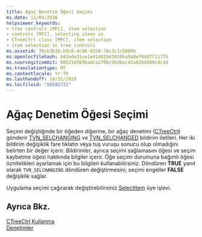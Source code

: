 ```yaml
---
title: Ağaç Denetim Öğesi Seçimi
ms.date: 11/04/2016
helpviewer_keywords:
- tree controls [MFC], item selection
- controls [MFC], selecting items in
- CTreeCtrl class [MFC], item selection
- item selection in tree controls
ms.assetid: 7bcb3b16-b9c8-4c06-9350-7bc3c1c5009b
ms.openlocfilehash: bd3ade31ce1e41481943659ba9a8ef8dd77117fb
ms.sourcegitcommit: 6052185696adca270bc9bdbec45a626dd89cdcdd
ms.translationtype: MT
ms.contentlocale: tr-TR
ms.lasthandoff: 10/31/2018
ms.locfileid: "50592731"
---
```

# <a name="tree-control-item-selection"></a>Ağaç Denetim Öğesi Seçimi

Seçimi değiştiğinde bir öğeden diğerine, bir ağaç denetimi ([CTreeCtrl](../mfc/reference/ctreectrl-class.md)) gönderir [TVN_SELCHANGING](/windows/desktop/Controls/tvn-selchanging) ve [TVN_SELCHANGED](/windows/desktop/Controls/tvn-selchanged) bildirim iletileri. Her iki bildirim değişiklik fare tıklatın veya tuş vuruşu sonucu olup olmadığını belirten bir değer içerir. Bildirimler, ayrıca seçimi sağlamasını öğesi ve seçim kaybetme öğesi hakkında bilgiler içerir. Öğe seçimi durumuna bağımlı öğesi öznitelikleri ayarlamak için bu bilgileri kullanabilirsiniz. Döndüren **TRUE** yanıt olarak `TVN_SELCHANGING` döndüren değiştirmesini; seçimi engeller **FALSE** değişiklik sağlar.

Uygulama seçimi çağırarak değiştirebilirsiniz [SelectItem](../mfc/reference/ctreectrl-class.md#selectitem) üye işlevi.

## <a name="see-also"></a>Ayrıca Bkz.

[CTreeCtrl Kullanma](../mfc/using-ctreectrl.md)<br/>
[Denetimler](../mfc/controls-mfc.md)

